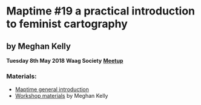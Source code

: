 # Maptime #19 a practical introduction to feminist cartography
## by Meghan Kelly

**Tuesday 8th May 2018**
**Waag Society**
**[Meetup](https://www.meetup.com/Maptime-AMS/events/249379071/)**

### Materials:

* [Maptime general introduction](https://maptime-ams.github.io/feminist_cartography/)
* [Workshop materials](http://meghankelly-cartography.github.io/MaptimeAMS.html) by Meghan Kelly
 
